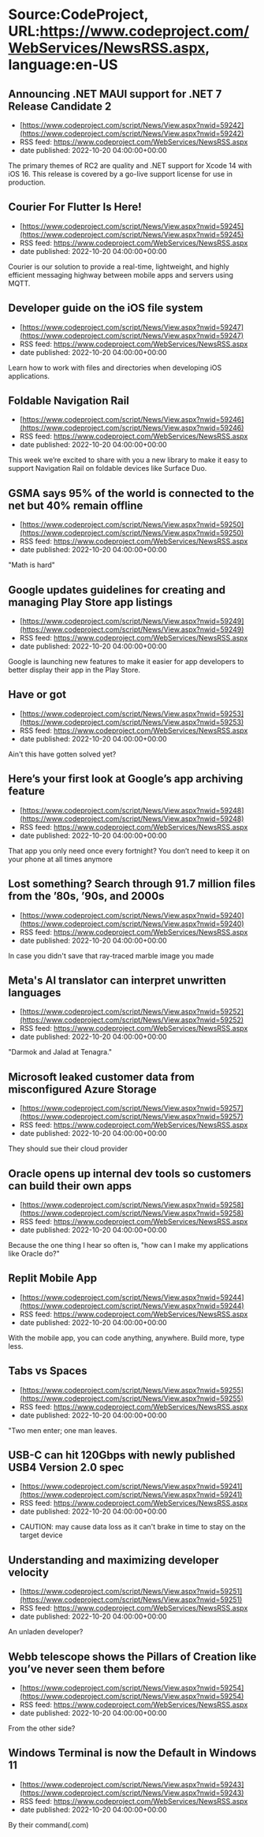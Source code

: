 # Source:CodeProject, URL:https://www.codeproject.com/WebServices/NewsRSS.aspx, language:en-US

## Announcing .NET MAUI support for .NET 7 Release Candidate 2
 - [https://www.codeproject.com/script/News/View.aspx?nwid=59242](https://www.codeproject.com/script/News/View.aspx?nwid=59242)
 - RSS feed: https://www.codeproject.com/WebServices/NewsRSS.aspx
 - date published: 2022-10-20 04:00:00+00:00

The primary themes of RC2 are quality and .NET support for Xcode 14 with iOS 16. This release is covered by a go-live support license for use in production.

## Courier For Flutter Is Here!
 - [https://www.codeproject.com/script/News/View.aspx?nwid=59245](https://www.codeproject.com/script/News/View.aspx?nwid=59245)
 - RSS feed: https://www.codeproject.com/WebServices/NewsRSS.aspx
 - date published: 2022-10-20 04:00:00+00:00

Courier is our solution to provide a real-time, lightweight, and highly efficient messaging highway between mobile apps and servers using MQTT.

## Developer guide on the iOS file system
 - [https://www.codeproject.com/script/News/View.aspx?nwid=59247](https://www.codeproject.com/script/News/View.aspx?nwid=59247)
 - RSS feed: https://www.codeproject.com/WebServices/NewsRSS.aspx
 - date published: 2022-10-20 04:00:00+00:00

Learn how to work with files and directories when developing iOS applications.

## Foldable Navigation Rail
 - [https://www.codeproject.com/script/News/View.aspx?nwid=59246](https://www.codeproject.com/script/News/View.aspx?nwid=59246)
 - RSS feed: https://www.codeproject.com/WebServices/NewsRSS.aspx
 - date published: 2022-10-20 04:00:00+00:00

This week we’re excited to share with you a new library to make it easy to support Navigation Rail on foldable devices like Surface Duo.

## GSMA says 95% of the world is connected to the net but 40% remain offline
 - [https://www.codeproject.com/script/News/View.aspx?nwid=59250](https://www.codeproject.com/script/News/View.aspx?nwid=59250)
 - RSS feed: https://www.codeproject.com/WebServices/NewsRSS.aspx
 - date published: 2022-10-20 04:00:00+00:00

"Math is hard"

## Google updates guidelines for creating and managing Play Store app listings
 - [https://www.codeproject.com/script/News/View.aspx?nwid=59249](https://www.codeproject.com/script/News/View.aspx?nwid=59249)
 - RSS feed: https://www.codeproject.com/WebServices/NewsRSS.aspx
 - date published: 2022-10-20 04:00:00+00:00

Google is launching new features to make it easier for app developers to better display their app in the Play Store.

## Have or got
 - [https://www.codeproject.com/script/News/View.aspx?nwid=59253](https://www.codeproject.com/script/News/View.aspx?nwid=59253)
 - RSS feed: https://www.codeproject.com/WebServices/NewsRSS.aspx
 - date published: 2022-10-20 04:00:00+00:00

Ain't this have gotten solved yet?

## Here’s your first look at Google’s app archiving feature
 - [https://www.codeproject.com/script/News/View.aspx?nwid=59248](https://www.codeproject.com/script/News/View.aspx?nwid=59248)
 - RSS feed: https://www.codeproject.com/WebServices/NewsRSS.aspx
 - date published: 2022-10-20 04:00:00+00:00

That app you only need once every fortnight? You don’t need to keep it on your phone at all times anymore

## Lost something? Search through 91.7 million files from the ’80s, ’90s, and 2000s
 - [https://www.codeproject.com/script/News/View.aspx?nwid=59240](https://www.codeproject.com/script/News/View.aspx?nwid=59240)
 - RSS feed: https://www.codeproject.com/WebServices/NewsRSS.aspx
 - date published: 2022-10-20 04:00:00+00:00

In case you didn't save that ray-traced marble image you made

## Meta's AI translator can interpret unwritten languages
 - [https://www.codeproject.com/script/News/View.aspx?nwid=59252](https://www.codeproject.com/script/News/View.aspx?nwid=59252)
 - RSS feed: https://www.codeproject.com/WebServices/NewsRSS.aspx
 - date published: 2022-10-20 04:00:00+00:00

"Darmok and Jalad at Tenagra."

## Microsoft leaked customer data from misconfigured Azure Storage
 - [https://www.codeproject.com/script/News/View.aspx?nwid=59257](https://www.codeproject.com/script/News/View.aspx?nwid=59257)
 - RSS feed: https://www.codeproject.com/WebServices/NewsRSS.aspx
 - date published: 2022-10-20 04:00:00+00:00

They should sue their cloud provider

## Oracle opens up internal dev tools so customers can build their own apps
 - [https://www.codeproject.com/script/News/View.aspx?nwid=59258](https://www.codeproject.com/script/News/View.aspx?nwid=59258)
 - RSS feed: https://www.codeproject.com/WebServices/NewsRSS.aspx
 - date published: 2022-10-20 04:00:00+00:00

Because the one thing I hear so often is, "how can I make my applications like Oracle do?"

## Replit Mobile App
 - [https://www.codeproject.com/script/News/View.aspx?nwid=59244](https://www.codeproject.com/script/News/View.aspx?nwid=59244)
 - RSS feed: https://www.codeproject.com/WebServices/NewsRSS.aspx
 - date published: 2022-10-20 04:00:00+00:00

With the mobile app, you can code anything, anywhere. Build more, type less.

## Tabs vs Spaces
 - [https://www.codeproject.com/script/News/View.aspx?nwid=59255](https://www.codeproject.com/script/News/View.aspx?nwid=59255)
 - RSS feed: https://www.codeproject.com/WebServices/NewsRSS.aspx
 - date published: 2022-10-20 04:00:00+00:00

"Two men enter; one man leaves.

## USB-C can hit 120Gbps with newly published USB4 Version 2.0 spec
 - [https://www.codeproject.com/script/News/View.aspx?nwid=59241](https://www.codeproject.com/script/News/View.aspx?nwid=59241)
 - RSS feed: https://www.codeproject.com/WebServices/NewsRSS.aspx
 - date published: 2022-10-20 04:00:00+00:00

* CAUTION: may cause data loss as it can't brake in time to stay on the target device

## Understanding and maximizing developer velocity
 - [https://www.codeproject.com/script/News/View.aspx?nwid=59251](https://www.codeproject.com/script/News/View.aspx?nwid=59251)
 - RSS feed: https://www.codeproject.com/WebServices/NewsRSS.aspx
 - date published: 2022-10-20 04:00:00+00:00

An unladen developer?

## Webb telescope shows the Pillars of Creation like you’ve never seen them before
 - [https://www.codeproject.com/script/News/View.aspx?nwid=59254](https://www.codeproject.com/script/News/View.aspx?nwid=59254)
 - RSS feed: https://www.codeproject.com/WebServices/NewsRSS.aspx
 - date published: 2022-10-20 04:00:00+00:00

From the other side?

## Windows Terminal is now the Default in Windows 11
 - [https://www.codeproject.com/script/News/View.aspx?nwid=59243](https://www.codeproject.com/script/News/View.aspx?nwid=59243)
 - RSS feed: https://www.codeproject.com/WebServices/NewsRSS.aspx
 - date published: 2022-10-20 04:00:00+00:00

By their command(.com)

